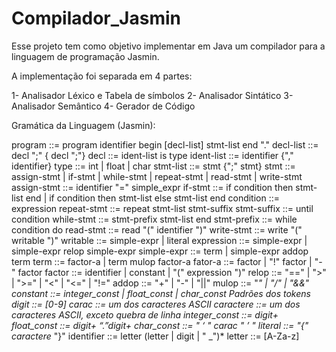 # Compilador_Jasmin
Esse projeto tem como objetivo implementar em Java um compilador para a linguagem de programação Jasmin.

A implementação foi separada em 4 partes:

1- Analisador Léxico e Tabela de símbolos
2- Analisador Sintático
3- Analisador Semântico
4- Gerador de Código

Gramática da Linguagem (Jasmin):

program ::= program identifier begin [decl-list] stmt-list end "."
decl-list ::= decl ";" { decl ";"}
decl ::= ident-list is type
ident-list ::= identifier {"," identifier}
type ::= int | float | char
stmt-list ::= stmt {";" stmt}
stmt ::= assign-stmt | if-stmt | while-stmt | repeat-stmt
 | read-stmt | write-stmt
assign-stmt ::= identifier "=" simple_expr
if-stmt ::= if condition then stmt-list end
 | if condition then stmt-list else stmt-list end
condition ::= expression
repeat-stmt ::= repeat stmt-list stmt-suffix
stmt-suffix ::= until condition
while-stmt ::= stmt-prefix stmt-list end
stmt-prefix ::= while condition do
read-stmt ::= read "(" identifier ")"
write-stmt ::= write "(" writable ")"
writable ::= simple-expr | literal
expression ::= simple-expr | simple-expr relop simple-expr
simple-expr ::= term | simple-expr addop term
term ::= factor-a | term mulop factor-a
fator-a ::= factor | "!" factor | "-" factor
factor ::= identifier | constant | "(" expression ")"
relop ::= "==" | ">" | ">=" | "<" | "<=" | "!="
addop ::= "+" | "-" | "||"
mulop ::= "*" | "/" | "&&"
constant ::= integer_const | float_const | char_const
Padrões dos tokens
digit ::= [0-9]
carac ::= um dos caracteres ASCII
caractere ::= um dos caracteres ASCII, exceto quebra de linha
integer_const ::= digit+
float_const ::= digit+
“.”digit+
char_const ::= " ‘ " carac " ’ "
literal ::= "{" caractere* "}"
identifier ::= letter (letter | digit | " _")*
letter ::= [A-Za-z]
